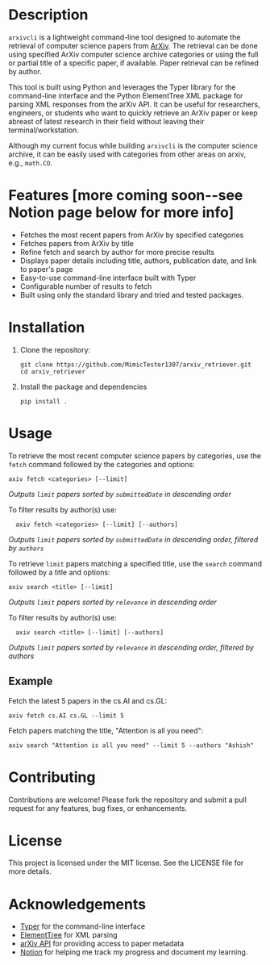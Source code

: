 # Description
`arxivcli` is a lightweight command-line tool designed to automate the retrieval of computer science papers from
[ArXiv](https://arxiv.org/). The retrieval can be done using specified ArXiv computer science archive categories or 
using the full or partial title of a specific paper, if available. Paper retrieval can be refined by author.

This tool is built using Python and leverages the Typer library for the command-line interface and the Python ElementTree
XML package for parsing XML responses from the arXiv API. It can be useful for researchers, engineers, or students who
want to quickly retrieve an ArXiv paper or keep abreast of latest research in their field without leaving their
terminal/workstation.

Although my current focus while building `arxivcli` is the computer science archive, it can be easily 
used with categories from other areas on arxiv, e.g., `math.CO`.

# Features [more coming soon--see Notion page below for more info]
- Fetches the most recent papers from ArXiv by specified categories
- Fetches papers from ArXiv by title
- Refine fetch and search by author for more precise results
- Displays paper details including title, authors, publication date, and link to paper's page
- Easy-to-use command-line interface built with Typer
- Configurable number of results to fetch
- Built using only the standard library and tried and tested packages.

# Installation
1. Clone the repository:
   ```shell
   git clone https://github.com/MimicTester1307/arxiv_retriever.git
   cd arxiv_retriever  
   ```
2. Install the package and dependencies
   ```shell
   pip install .
   ```

# Usage
To retrieve the most recent computer science papers by categories, use the `fetch` command followed by the categories and 
options:
   ```shell
   axiv fetch <categories> [--limit]
   ```
*Outputs `limit` papers sorted by `submittedDate` in descending order*

To filter results by author(s) use:
```shell
  axiv fetch <categories> [--limit] [--authors]
```
*Outputs `limit` papers sorted by `submittedDate` in descending order, filtered by `authors`*


To retrieve `limit` papers matching a specified title, use the `search` command followed by a title and options:
   ```shell
   axiv search <title> [--limit]
   ```
*Outputs `limit` papers sorted by `relevance` in descending order*

To filter results by author(s) use:
```shell
  axiv search <title> [--limit] [--authors]
```
*Outputs `limit` papers sorted by `relevance` in descending order, filtered by authors*


## Example
Fetch the latest 5 papers in the cs.AI and cs.GL:
   ```shell
   axiv fetch cs.AI cs.GL --limit 5
   ```

Fetch papers matching the title, "Attention is all you need":
   ```shell
   axiv search "Attention is all you need" --limit 5 --authors "Ashish"
   ```

# Contributing
Contributions are welcome! Please fork the repository and submit a pull request for any features, bug fixes, or
enhancements.

# License
This project is licensed under the MIT license. See the LICENSE file for more details.

# Acknowledgements
- [Typer](https://typer.tiangolo.com/) for the command-line interface
- [ElementTree](https://docs.python.org/3/library/xml.etree.elementtree.html) for XML parsing
- [arXiv API](https://info.arxiv.org/help/api/basics.html) for providing access to paper metadata
- [Notion](https://clover-gymnast-aeb.notion.site/ArXiv-Retriever-630d06d96edf4bfea17248cc890c021e?pvs=4) for helping me 
  track my progress and document my learning.
